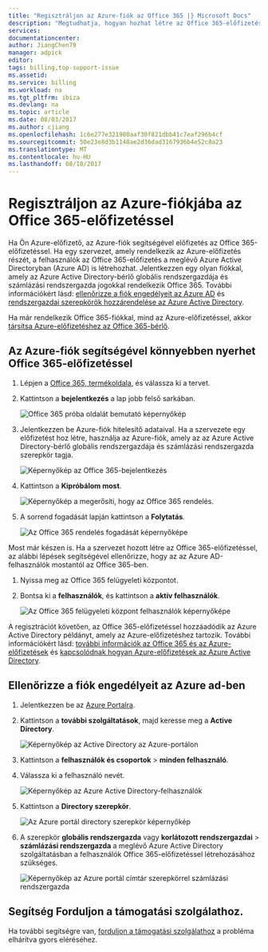 ```yaml
---
title: "Regisztráljon az Azure-fiók az Office 365 |} Microsoft Docs"
description: "Megtudhatja, hogyan hozhat létre az Office 365-előfizetéssel az Azure-fiók használatával"
services: 
documentationcenter: 
author: JiangChen79
manager: adpick
editor: 
tags: billing,top-support-issue
ms.assetid: 
ms.service: billing
ms.workload: na
ms.tgt_pltfrm: ibiza
ms.devlang: na
ms.topic: article
ms.date: 08/03/2017
ms.author: cjiang
ms.openlocfilehash: 1c6e277e321980aaf30f821dbb41c7eaf296b4cf
ms.sourcegitcommit: 50e23e8d3b1148ae2d36dad3167936b4e52c8a23
ms.translationtype: MT
ms.contentlocale: hu-HU
ms.lasthandoff: 08/18/2017
---
```

# <a name="sign-up-for-an-office-365-subscription-with-your-azure-account"></a>Regisztráljon az Azure-fiókjába az Office 365-előfizetéssel
Ha Ön Azure-előfizető, az Azure-fiók segítségével előfizetés az Office 365-előfizetéssel. Ha egy szervezet, amely rendelkezik az Azure-előfizetés részét, a felhasználók az Office 365-előfizetés a meglévő Azure Active Directoryban (Azure AD) is létrehozhat. Jelentkezzen egy olyan fiókkal, amely az Azure Active Directory-bérlő globális rendszergazdája és számlázási rendszergazda jogokkal rendelkezik Office 365. További információkért lásd: [ellenőrizze a fiók engedélyeit az Azure AD](#RoleInAzureAD) és [rendszergazdai szerepkörök hozzárendelése az Azure Active Directory](../active-directory/active-directory-assign-admin-roles.md).

Ha már rendelkezik Office 365-fiókkal, mind az Azure-előfizetéssel, akkor [társítsa Azure-előfizetéshez az Office 365-bérlő](billing-add-office-365-tenant-to-azure-subscription.md).

## <a name="get-an-office-365-subscription-by-using-your-azure-account"></a>Az Azure-fiók segítségével könnyebben nyerhet Office 365-előfizetéssel

1. Lépjen a [Office 365, termékoldala](https://products.office.com/business), és válassza ki a tervet.
2. Kattintson a **bejelentkezés** a lap jobb felső sarkában.

    ![Office 365 próba oldalát bemutató képernyőkép](./media/billing-use-existing-azure-account-office-365-subscription/12-office-365-trial-page.png)
3. Jelentkezzen be Azure-fiók hitelesítő adataival. Ha a szervezete egy előfizetést hoz létre, használja az Azure-fiók, amely az az Azure Active Directory-bérlő globális rendszergazdája és számlázási rendszergazda szerepkör tagja.

    ![Képernyőkép az Office 365-bejelentkezés](./media/billing-use-existing-azure-account-office-365-subscription/13-office-365-sign-in.png)
4. Kattintson a **Kipróbálom most**.

    ![Képernyőkép a megerősíti, hogy az Office 365 rendelés.](./media/billing-use-existing-azure-account-office-365-subscription/14-office-365-confirm-your-order.png)
5. A sorrend fogadását lapján kattintson a **Folytatás**.

    ![Az Office 365 rendelés fogadását képernyőképe](./media/billing-use-existing-azure-account-office-365-subscription/15-office-365-order-receipt.png)

Most már készen is. Ha a szervezet hozott létre az Office 365-előfizetéssel, az alábbi lépések segítségével ellenőrizze, hogy az az Azure AD-felhasználók mostantól az Office 365-ben.

1. Nyissa meg az Office 365 felügyeleti központot.
2. Bontsa ki a **felhasználók**, és kattintson a **aktív felhasználók**.

    ![Az Office 365 felügyeleti központ felhasználók képernyőképe](./media/billing-use-existing-azure-account-office-365-subscription/16-office-365-admin-center-users.png)

A regisztrációt követően, az Office 365-előfizetéssel hozzáadódik az Azure Active Directory példányt, amely az Azure-előfizetéshez tartozik. További információkért lásd: [további információk az Office 365 és az Azure-előfizetések](billing-use-existing-office-365-account-azure-subscription.md#more-about-subs) és [kapcsolódnak hogyan Azure-előfizetések az Azure Active Directory](../active-directory/active-directory-how-subscriptions-associated-directory.md).

## <a id="RoleInAzureAD"></a>Ellenőrizze a fiók engedélyeit az Azure ad-ben
1. Jelentkezzen be az [Azure Portalra](https://portal.azure.com/).
2. Kattintson a **további szolgáltatások**, majd keresse meg a **Active Directory**.

    ![Képernyőkép az Active Directory az Azure-portálon](./media/billing-use-existing-azure-account-office-365-subscription/billing-more-services-active-directory.png)
3. Kattintson a **felhasználók és csoportok** > **minden felhasználó**.
4. Válassza ki a felhasználó nevét. 

    ![Képernyőkép az Azure Active Directory-felhasználók](./media/billing-use-existing-azure-account-office-365-subscription/billing-users-groups.png)

5. Kattintson a **Directory szerepkör**.
  
    ![Az Azure portál directory szerepkör képernyőkép](./media/billing-use-existing-azure-account-office-365-subscription/billing-user-directory-role.png)
6.  A szerepkör **globális rendszergazda** vagy **korlátozott rendszergazdai** > **számlázási rendszergazda** a meglévő Azure Active Directory szolgáltatásban a felhasználók Office 365-előfizetéssel létrehozásához szükséges.

    ![Képernyőkép az Azure portál címtár szerepkörrel számlázási rendszergazda](./media/billing-use-existing-azure-account-office-365-subscription/billing-directoryrole-limited.png)

## <a name="need-help-contact-support"></a>Segítség Forduljon a támogatási szolgálathoz.
Ha további segítségre van, [forduljon a támogatási szolgálathoz](https://portal.azure.com/?#blade/Microsoft_Azure_Support/HelpAndSupportBlade) a probléma elhárítva gyors eléréséhez. 
